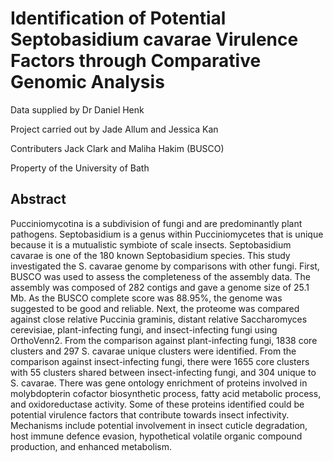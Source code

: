 # Identification of Potential Septobasidium cavarae Virulence Factors through Comparative Genomic Analysis 

Data supplied by Dr Daniel Henk

Project carried out by Jade Allum and Jessica Kan

Contributers Jack Clark and Maliha Hakim (BUSCO)

Property of the University of Bath



## Abstract

Pucciniomycotina is a subdivision of fungi and are predominantly plant pathogens. Septobasidium is a genus within Pucciniomycetes that is unique because it is a mutualistic symbiote of scale insects. Septobasidium cavarae is one of the 180 known Septobasidium species. This study investigated the S. cavarae genome by comparisons with other fungi. First, BUSCO was used to assess the completeness of the assembly data. The assembly was composed of 282 contigs and gave a genome size of 25.1 Mb. As the BUSCO complete score was 88.95%, the genome was suggested to be good and reliable. Next, the proteome was compared against close relative Puccinia graminis, distant relative Saccharomyces cerevisiae, plant-infecting fungi, and insect-infecting fungi using OrthoVenn2. From the comparison against plant-infecting fungi, 1838 core clusters and 297 S. cavarae unique clusters were identified. From the comparison against insect-infecting fungi, there were 1655 core clusters with 55 clusters shared between insect-infecting fungi, and 304 unique to S. cavarae. There was gene ontology enrichment of proteins involved in molybdopterin cofactor biosynthetic process, fatty acid metabolic process, and oxidoreductase activity. Some of these proteins identified could be potential virulence factors that contribute towards insect infectivity. Mechanisms include potential involvement in insect cuticle degradation, host immune defence evasion, hypothetical volatile organic compound production, and enhanced metabolism.

